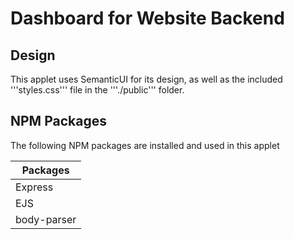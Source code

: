 # Dashboard for Website Backend

## Design
This applet uses SemanticUI for its design, as well as the included
'''styles.css''' file in the '''./public''' folder.

## NPM Packages
The following NPM packages are installed and used in this applet

Packages |
--------- |
Express |
EJS |
body-parser |
